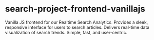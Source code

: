# search-project-frontend-vanillajs
Vanilla JS frontend for our Realtime Search Analytics. Provides a sleek, responsive interface for users to search articles. Delivers real-time data visualization of search trends. Simple, fast, and user-centric.
